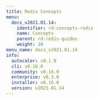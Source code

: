```yaml
---
title: Redis Concepts
menu:
  docs_v2021.01.14:
    identifier: rd-concepts-redis
    name: Concepts
    parent: rd-redis-guides
    weight: 20
menu_name: docs_v2021.01.14
info:
  autocaler: v0.1.0
  cli: v0.16.0
  community: v0.16.0
  enterprise: v0.3.0
  installer: v0.16.0
  version: v2021.01.14
---
```


